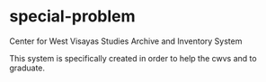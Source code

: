 # special-problem

Center for West Visayas Studies Archive and Inventory System

This system is specifically created in order to help the cwvs and to graduate.
